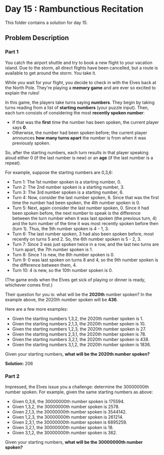 # Day 15 : Rambunctious Recitation

This folder contains a solution for day 15.

## Problem Description

### Part 1

You catch the airport shuttle and try to book a new flight to your vacation island. Due to the storm, all direct flights have been cancelled, but a route is available to get around the storm. You take it.

While you wait for your flight, you decide to check in with the Elves back at the North Pole. They're playing a **memory game** and are ever so excited to explain the rules!

In this game, the players take turns saying **numbers**. They begin by taking turns reading from a list of **starting numbers** (your puzzle input). Then, each turn consists of considering the most **recently spoken number**:

  - If that was the **first** time the number has been spoken, the current player says **0**.
  - Otherwise, the number had been spoken before; the current player announces **how many turns apart** the number is from when it was previously spoken.

So, after the starting numbers, each turn results in that player speaking aloud either 0 (if the last number is new) or an **age** (if the last number is a repeat).

For example, suppose the starting numbers are 0,3,6:

  - Turn 1: The 1st number spoken is a starting number, 0.
  - Turn 2: The 2nd number spoken is a starting number, 3.
  - Turn 3: The 3rd number spoken is a starting number, 6.
  - Turn 4: Now, consider the last number spoken, 6. Since that was the first time the number had been spoken, the 4th number spoken is 0.
  - Turn 5: Next, again consider the last number spoken, 0. Since it had been spoken before, the next number to speak is the difference between the turn number when it was last spoken (the previous turn, 4) and the turn number of the time it was most recently spoken before then (turn 1). Thus, the 5th number spoken is 4 - 1, 3.
  - Turn 6: The last number spoken, 3 had also been spoken before, most recently on turns 5 and 2. So, the 6th number spoken is 5 - 2, 3.
  - Turn 7: Since 3 was just spoken twice in a row, and the last two turns are 1 turn apart, the 7th number spoken is 1.
  - Turn 8: Since 1 is new, the 8th number spoken is 0.
  - Turn 9: 0 was last spoken on turns 8 and 4, so the 9th number spoken is the difference between them, 4.
  - Turn 10: 4 is new, so the 10th number spoken is 0.

(The game ends when the Elves get sick of playing or dinner is ready, whichever comes first.)

Their question for you is: what will be the **2020th** number spoken? In the example above, the 2020th number spoken will be **436**.

Here are a few more examples:

  - Given the starting numbers 1,3,2, the 2020th number spoken is 1.
  - Given the starting numbers 2,1,3, the 2020th number spoken is 10.
  - Given the starting numbers 1,2,3, the 2020th number spoken is 27.
  - Given the starting numbers 2,3,1, the 2020th number spoken is 78.
  - Given the starting numbers 3,2,1, the 2020th number spoken is 438.
  - Given the starting numbers 3,1,2, the 2020th number spoken is 1836.

Given your starting numbers, **what will be the 2020th number spoken?**

**Solution:** 206

### Part 2

Impressed, the Elves issue you a challenge: determine the 30000000th number spoken. For example, given the same starting numbers as above:

  - Given 0,3,6, the 30000000th number spoken is 175594.
  - Given 1,3,2, the 30000000th number spoken is 2578.
  - Given 2,1,3, the 30000000th number spoken is 3544142.
  - Given 1,2,3, the 30000000th number spoken is 261214.
  - Given 2,3,1, the 30000000th number spoken is 6895259.
  - Given 3,2,1, the 30000000th number spoken is 18.
  - Given 3,1,2, the 30000000th number spoken is 362.

Given your starting numbers, **what will be the 30000000th number spoken?**
